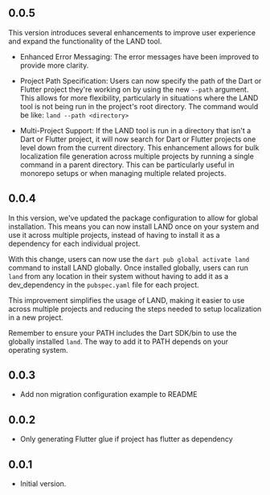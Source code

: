 ## 0.0.5

This version introduces several enhancements to improve user experience and expand the functionality of the LAND tool.

- Enhanced Error Messaging: The error messages have been improved to provide more clarity.

- Project Path Specification: Users can now specify the path of the Dart or Flutter project they're working on by using the new `--path` argument. This allows for more flexibility, particularly in situations where the LAND tool is not being run in the project's root directory. The command would be like: `land --path <directory>`

- Multi-Project Support: If the LAND tool is run in a directory that isn't a Dart or Flutter project, it will now search for Dart or Flutter projects one level down from the current directory. This enhancement allows for bulk localization file generation across multiple projects by running a single command in a parent directory. This can be particularly useful in monorepo setups or when managing multiple related projects.

## 0.0.4

In this version, we've updated the package configuration to allow for global installation. This means you can now install LAND once on your system and use it across multiple projects, instead of having to install it as a dependency for each individual project.

With this change, users can now use the `dart pub global activate land` command to install LAND globally. Once installed globally, users can run `land` from any location in their system without having to add it as a dev_dependency in the `pubspec.yaml` file for each project.

This improvement simplifies the usage of LAND, making it easier to use across multiple projects and reducing the steps needed to setup localization in a new project.

Remember to ensure your PATH includes the Dart SDK/bin to use the globally installed `land`. The way to add it to PATH depends on your operating system.

## 0.0.3

- Add non migration configuration example to README

## 0.0.2

- Only generating Flutter glue if project has flutter as dependency

## 0.0.1

- Initial version.
